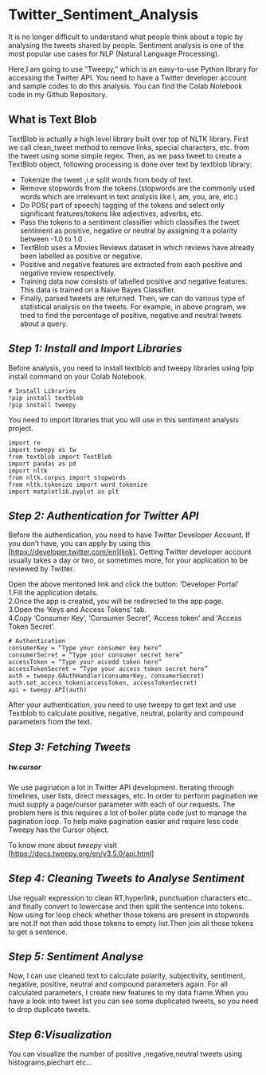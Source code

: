 # Twitter_Sentiment_Analysis

It is no longer difficult to understand what people think about a topic by analysing the tweets shared by people. Sentiment analysis is one of the most popular use cases for NLP (Natural Language Processing).

Here,I am going to use “Tweepy,” which is an easy-to-use Python library for accessing the Twitter API. You need to have a Twitter developer account and sample codes to do this analysis. You can find the Colab Notebook code in my Github Repository.

## What is Text Blob
TextBlob is actually a high level library built over top of NLTK library. First we call clean_tweet method to remove links, special characters, etc. from the tweet using some simple regex. Then, as we pass tweet to create a TextBlob object, following processing is done over text by textblob library:
* Tokenize the tweet ,i.e split words from body of text.
* Remove stopwords from the tokens.(stopwords are the commonly used words which are irrelevant in text analysis like I, am, you, are, etc.)
* Do POS( part of speech) tagging of the tokens and select only significant features/tokens like adjectives, adverbs, etc.
* Pass the tokens to a sentiment classifier which classifies the tweet sentiment as positive, negative or neutral by assigning it a polarity between -1.0 to 1.0 .
* TextBlob uses a Movies Reviews dataset in which reviews have already been labelled as positive or negative.
* Positive and negative features are extracted from each positive and negative review respectively.
* Training data now consists of labelled positive and negative features. This data is trained on a Naive Bayes Classifier.
* Finally, parsed tweets are returned. Then, we can do various type of statistical analysis on the tweets. For example, in above program, we tried to find the percentage of positive, negative and neutral tweets about a query.

## *Step 1: Install and Import Libraries*
Before analysis, you need to install textblob and tweepy libraries using !pip install command on your Colab Notebook.
```
# Install Libraries
!pip install textblob
!pip install tweepy

```
You need to import libraries that you will use in this sentiment analysis project.
```
import re
import tweepy as tw
from textblob import TextBlob
import pandas as pd
import nltk
from nltk.corpus import stopwords
from nltk.tokenize import word_tokenize
import matplotlib.pyplot as plt

```

## *Step 2: Authentication for Twitter API*
Before the authentication, you need to have Twitter Developer Account. If you don’t have, you can apply by using this [https://developer.twitter.com/en](link). Getting Twitter developer account usually takes a day or two, or sometimes more, for your application to be reviewed by Twitter.

Open the above mentoned link and click the button: 'Developer Portal' <br>
1.Fill the application details.<br>
2.Once the app is created, you will be redirected to the app page.<br>
3.Open the ‘Keys and Access Tokens’ tab.<br>
4.Copy ‘Consumer Key’, ‘Consumer Secret’, ‘Access token’ and ‘Access Token Secret’.<br>
```
# Authentication
consumerKey = “Type your consumer key here”
consumerSecret = “Type your consumer secret here”
accessToken = “Type your accedd token here”
accessTokenSecret = “Type your access token secret here”
auth = tweepy.OAuthHandler(consumerKey, consumerSecret)
auth.set_access_token(accessToken, accessTokenSecret)
api = tweepy.API(auth)

```
After your authentication, you need to use tweepy to get text and use Textblob to calculate positive, negative, neutral, polarity and compound parameters from the text.

## *Step 3: Fetching Tweets*
##### tw.cursor 
We use pagination a lot in Twitter API development. Iterating through timelines, user lists, direct messages, etc. In order to perform pagination we must supply a page/cursor parameter with each of our requests. The problem here is this requires a lot of boiler plate code just to manage the pagination loop. To help make pagination easier and require less code Tweepy has the Cursor object.

To know more about *tweepy* visit [https://docs.tweepy.org/en/v3.5.0/api.html]

## *Step 4: Cleaning Tweets to Analyse Sentiment*
Use regualr expression to clean RT,hyperlink, punctuation characters etc.. and finally convert to lowercase and then split the sentence into tokens.
Now using for loop check whether those tokens are present in stopwords are not.If not then add those tokens to empty list.Then join all those tokens to get a sentence.

## *Step 5: Sentiment Analyse*
Now, I can use cleaned text to calculate polarity, subjectivity, sentiment, negative, positive, neutral and compound parameters again. For all calculated parameters, I create new features to my data frame.When you have a look into tweet list you can see some duplicated tweets, so you need to drop duplicate tweets.

## *Step 6:Visualization*
You can visualize the number of positive ,negative,neutral tweets using histograms,piechart etc...
